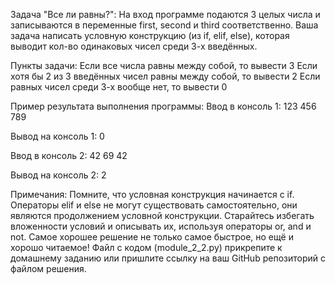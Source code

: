 Задача "Все ли равны?": На вход программе подаются 3 целых числа и записываются в переменные first, 
second и third соответственно. Ваша задача написать условную конструкцию (из if, elif, else), 
которая выводит кол-во одинаковых чисел среди 3-х введённых.

Пункты задачи: Если все числа равны между собой, то вывести 3 Если хотя бы 2 из 3 введённых чисел равны между собой, 
то вывести 2 Если равных чисел среди 3-х вообще нет, то вывести 0

Пример результата выполнения программы: Ввод в консоль 1: 123 456 789

Вывод на консоль 1: 0

Ввод в консоль 2: 42 69 42

Вывод на консоль 2: 2

Примечания: Помните, что условная конструкция начинается с if. 
Операторы elif и else не могут существовать самостоятельно, они являются продолжением условной конструкции. 
Старайтесь избегать вложенности условий и описывать их, используя операторы or, and и not. 
Самое хорошее решение не только самое быстрое, но ещё и хорошо читаемое!
Файл с кодом (module_2_2.py) прикрепите к домашнему заданию или пришлите ссылку 
на ваш GitHub репозиторий с файлом решения.